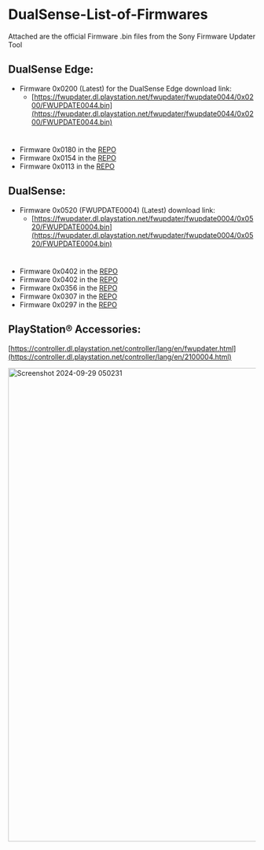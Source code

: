# DualSense-List-of-Firmwares
Attached are the official Firmware .bin files from the Sony Firmware Updater Tool

## DualSense Edge:
- Firmware 0x0200 (Latest) for the DualSense Edge download link: 
   - [https://fwupdater.dl.playstation.net/fwupdater/fwupdate0044/0x0200/FWUPDATE0044.bin](https://fwupdater.dl.playstation.net/fwupdater/fwupdate0044/0x0200/FWUPDATE0044.bin)
 #
- Firmware 0x0180 in the [REPO](https://github.com/Paliverse/DualSense-List-of-Firmwares/tree/ee1b8835eb0257c855263431768cec9c55b2dd55/FW%20Files/DualSense%20Edge%20FW%20Files/Firmware%200x0180)
- Firmware 0x0154 in the [REPO](https://github.com/Paliverse/DualSense-List-of-Firmwares/tree/ee1b8835eb0257c855263431768cec9c55b2dd55/FW%20Files/DualSense%20Edge%20FW%20Files/Firmware%200x0154)
- Firmware 0x0113 in the [REPO](https://github.com/Paliverse/DualSense-List-of-Firmwares/tree/ee1b8835eb0257c855263431768cec9c55b2dd55/FW%20Files/DualSense%20Edge%20FW%20Files/Firmware%200x0113)

## DualSense:
 - Firmware 0x0520 (FWUPDATE0004) (Latest) download link:
   - [https://fwupdater.dl.playstation.net/fwupdater/fwupdate0004/0x0520/FWUPDATE0004.bin](https://fwupdater.dl.playstation.net/fwupdater/fwupdate0004/0x0520/FWUPDATE0004.bin)
  #
 - Firmware 0x0402 in the [REPO](https://github.com/Paliverse/DualSense-List-of-Firmwares/tree/ee1b8835eb0257c855263431768cec9c55b2dd55/FW%20Files/DualSense%20FW%20Files/Firmware%200x0458)
 - Firmware 0x0402 in the [REPO](https://github.com/Paliverse/DualSense-List-of-Firmwares/tree/ee1b8835eb0257c855263431768cec9c55b2dd55/FW%20Files/DualSense%20FW%20Files/Firmware%200x0402)
 - Firmware 0x0356 in the [REPO](https://github.com/Paliverse/DualSense-List-of-Firmwares/tree/ee1b8835eb0257c855263431768cec9c55b2dd55/FW%20Files/DualSense%20FW%20Files/Firmware%200x0356)
 - Firmware 0x0307 in the [REPO](https://github.com/Paliverse/DualSense-List-of-Firmwares/tree/ee1b8835eb0257c855263431768cec9c55b2dd55/FW%20Files/DualSense%20FW%20Files/Firmware%200x0307)
 - Firmware 0x0297 in the [REPO](https://github.com/Paliverse/DualSense-List-of-Firmwares/tree/ee1b8835eb0257c855263431768cec9c55b2dd55/FW%20Files/DualSense%20FW%20Files/Firmware%200x0297)
## PlayStation® Accessories:
[https://controller.dl.playstation.net/controller/lang/en/fwupdater.html](https://controller.dl.playstation.net/controller/lang/en/2100004.html)

<img width="962" alt="Screenshot 2024-09-29 050231" src="https://github.com/user-attachments/assets/30cd8fc1-f34b-4d1a-ad2a-ea084edf4f0f">
